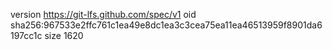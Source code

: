 version https://git-lfs.github.com/spec/v1
oid sha256:967533e2ffc761c1ea49e8dc1ea3c3cea75ea11ea46513959f8901da6197cc1c
size 1620

